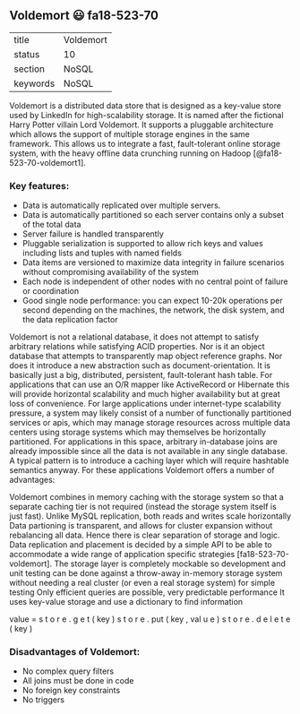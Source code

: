 ## Voldemort :smiley: fa18-523-70


|          |               |
| -------- | ------------- |
| title    | Voldemort     | 
| status   | 10            |
| section  | NoSQL         |
| keywords | NoSQL         |

Voldemort is a distributed data store that is designed as a key-value store used by LinkedIn for high-scalability storage. It is named after the fictional Harry Potter villain Lord Voldemort. It supports a pluggable architecture which allows the support of multiple storage engines in the same framework. This allows us to integrate a fast, fault-tolerant online storage system, with the heavy offline data crunching running on Hadoop [@fa18-523-70-voldemort1].

### Key features:

* Data is automatically replicated over multiple servers.
* Data is automatically partitioned so each server contains only a subset of the total data
* Server failure is handled transparently
* Pluggable serialization is supported to allow rich keys and values including lists and tuples with named fields
* Data items are versioned to maximize data integrity in failure scenarios without compromising availability of the system
* Each node is independent of other nodes with no central point of failure or coordination
* Good single node performance: you can expect 10-20k operations per second depending on the machines, the network, the disk system, and the data replication factor

Voldemort is not a relational database, it does not attempt to satisfy arbitrary relations while satisfying ACID properties. Nor is it an object database that attempts to transparently map object reference graphs. Nor does it introduce a new abstraction such as document-orientation. It is basically just a big, distributed, persistent, fault-tolerant hash table. For applications that can use an O/R mapper like ActiveRecord or Hibernate this will provide horizontal scalability and much higher availability but at great loss of convenience. For large applications under internet-type scalability pressure, a system may likely consist of a number of functionally partitioned services or apis, which may manage storage resources across multiple data centers using storage systems which may themselves be horizontally partitioned. For applications in this space, arbitrary in-database joins are already impossible since all the data is not available in any single database. A typical pattern is to introduce a caching layer which will require hashtable semantics anyway. For these applications Voldemort offers a number of advantages:

Voldemort combines in memory caching with the storage system so that a separate caching tier is not required (instead the storage system itself is just fast).
Unlike MySQL replication, both reads and writes scale horizontally
Data partioning is transparent, and allows for cluster expansion without rebalancing all data. Hence there is clear separation of storage and logic.
Data replication and placement is decided by a simple API to be able to accommodate a wide range of application specific strategies [fa18-523-70-voldemort].
The storage layer is completely mockable so development and unit testing can be done against a throw-away in-memory storage system without needing a real cluster (or even a real storage system) for simple testing
Only efficient queries are possible, very predictable performance
It uses key-value storage and use a dictionary to find information

value = s t o r e . g e t ( key ) s t o r e . put ( key , val u e ) s t o r e . d e l e t e ( key )

###  Disadvantages of Voldemort:
* No complex query filters
* All joins must be done in code
* No foreign key constraints
* No triggers
